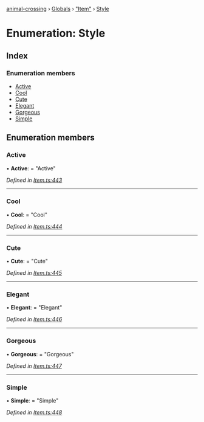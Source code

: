 [animal-crossing](../README.md) › [Globals](../globals.md) › ["Item"](../modules/_item_.md) › [Style](_item_.style.md)

# Enumeration: Style

## Index

### Enumeration members

* [Active](_item_.style.md#active)
* [Cool](_item_.style.md#cool)
* [Cute](_item_.style.md#cute)
* [Elegant](_item_.style.md#elegant)
* [Gorgeous](_item_.style.md#gorgeous)
* [Simple](_item_.style.md#simple)

## Enumeration members

###  Active

• **Active**: = "Active"

*Defined in [Item.ts:443](https://github.com/Norviah/animal-crossing/blob/577801d/module/types/Item.ts#L443)*

___

###  Cool

• **Cool**: = "Cool"

*Defined in [Item.ts:444](https://github.com/Norviah/animal-crossing/blob/577801d/module/types/Item.ts#L444)*

___

###  Cute

• **Cute**: = "Cute"

*Defined in [Item.ts:445](https://github.com/Norviah/animal-crossing/blob/577801d/module/types/Item.ts#L445)*

___

###  Elegant

• **Elegant**: = "Elegant"

*Defined in [Item.ts:446](https://github.com/Norviah/animal-crossing/blob/577801d/module/types/Item.ts#L446)*

___

###  Gorgeous

• **Gorgeous**: = "Gorgeous"

*Defined in [Item.ts:447](https://github.com/Norviah/animal-crossing/blob/577801d/module/types/Item.ts#L447)*

___

###  Simple

• **Simple**: = "Simple"

*Defined in [Item.ts:448](https://github.com/Norviah/animal-crossing/blob/577801d/module/types/Item.ts#L448)*
